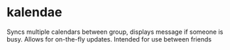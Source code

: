 # kalendae
Syncs multiple calendars between group, displays message if someone is busy. Allows for on-the-fly updates. Intended for use between friends
